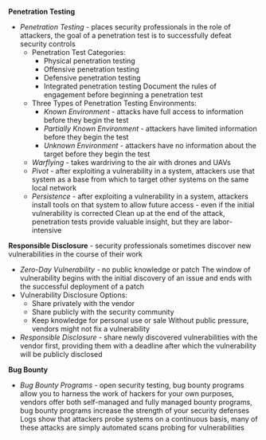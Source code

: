 **Penetration Testing**
- *Penetration Testing* - places security professionals in the role of attackers, the goal of a penetration test is to successfully defeat security controls
	- Penetration Test Categories:
		- Physical penetration testing
		- Offensive penetration testing
		- Defensive penetration testing
		- Integrated penetration testing
	Document the rules of engagement before beginning a penetration test
	- Three Types of Penetration Testing Environments:
		- *Known Environment* - attacks have full access to information before they begin the test
		- *Partially Known Environment* - attackers have limited information before they begin the test
		- *Unknown Environment* - attackers have no information about the target before they begin the test
	- *Warflying* - takes wardriving to the air with drones and UAVs
	- *Pivot* - after exploiting a vulnerability in a system, attackers use that system as a base from which to target other systems on the same local network
	- *Persistence* - after exploiting a vulnerability in a system, attackers install tools on that system to allow future access - even if the initial vulnerability is corrected
	Clean up at the end of the attack, penetration tests provide valuable insight, but they are labor-intensive

**Responsible Disclosure** - security professionals sometimes discover new vulnerabilities in the course of their work
- *Zero-Day Vulnerability* - no public knowledge or patch
The window of vulnerability begins with the initial discovery of an issue and ends with the successful deployment of a patch
- Vulnerability Disclosure Options:
	- Share privately with the vendor
	- Share publicly with the security community
	- Keep knowledge for personal use or sale
	Without public pressure, vendors might not fix a vulnerability
- *Responsible Disclosure* - share newly discovered vulnerabilities with the vendor first, providing them with a deadline after which the vulnerability will be publicly disclosed

**Bug Bounty**
- *Bug Bounty Programs* - open security testing, bug bounty programs allow you to harness the work of hackers for your own purposes, vendors offer both self-managed and fully managed bounty programs, bug bounty programs increase the strength of your security defenses
Logs show that attackers probe systems on a continuous basis, many of these attacks are simply automated scans probing for vulnerabilities